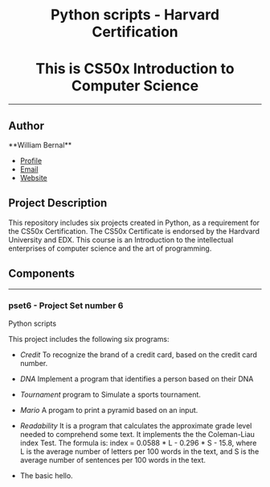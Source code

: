 <h1 align="center">Python scripts - Harvard Certification</h1>
<h1 align="center">This is CS50x Introduction to Computer Science</h1>

<hr />

<h2>Author</h2>
**William Bernal**

- [Profile](https://github.com/wjbernal "William Bernal")
- [Email](mailto:wjbernals@gmail.com?subject=Hi% "Hi! from your GitHub")
- [Website](https://www.linkedin.com/in/wbernal-it/ "visit my LinkedIn profile")

<h2>Project Description</h2>

<p>This repository includes six projects created in Python, as a requirement for the CS50x Certification.
The CS50x Certificate is endorsed by the Hardvard University and EDX. This course is an Introduction to the intellectual enterprises of computer science and the art of programming.</p>

<h2>Components</h2>

<hr />

### pset6 - Project Set number 6
<p>Python scripts</p>

This project includes the following six programs:

- <em>Credit</em> To recognize the brand of a credit card, based on the credit card number. 

- <em> DNA </em> Implement a program that identifies a person based on their DNA

- <em>Tournament</em> program to Simulate a sports tournament.

- <em>Mario</em> A progam to print a pyramid based on an input. 

- <em>Readability</em>  It is  a program that calculates the approximate grade level needed to comprehend some text. It implements the the Coleman-Liau index Test. The formula is:  index = 0.0588 * L - 0.296 * S - 15.8, where L is the average number of letters per 100 words in the text, and S is the average number of sentences per 100 words in the text.

- The basic hello.

